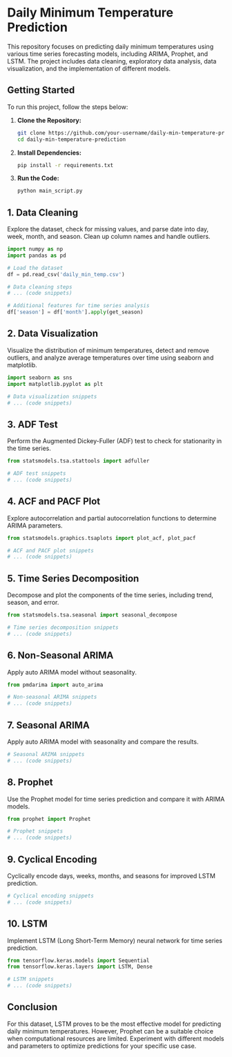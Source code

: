 # Daily Minimum Temperature Prediction

This repository focuses on predicting daily minimum temperatures using various time series forecasting models, including ARIMA, Prophet, and LSTM. The project includes data cleaning, exploratory data analysis, data visualization, and the implementation of different models.

## Getting Started

To run this project, follow the steps below:

1. **Clone the Repository:**
   ```bash
   git clone https://github.com/your-username/daily-min-temperature-prediction.git
   cd daily-min-temperature-prediction
   ```

2. **Install Dependencies:**
   ```bash
   pip install -r requirements.txt
   ```

3. **Run the Code:**
   ```bash
   python main_script.py
   ```

## 1. Data Cleaning

Explore the dataset, check for missing values, and parse date into day, week, month, and season. Clean up column names and handle outliers.

```python
import numpy as np
import pandas as pd

# Load the dataset
df = pd.read_csv('daily_min_temp.csv')

# Data cleaning steps
# ... (code snippets)

# Additional features for time series analysis
df['season'] = df['month'].apply(get_season)
```

## 2. Data Visualization

Visualize the distribution of minimum temperatures, detect and remove outliers, and analyze average temperatures over time using seaborn and matplotlib.

```python
import seaborn as sns
import matplotlib.pyplot as plt

# Data visualization snippets
# ... (code snippets)
```

## 3. ADF Test

Perform the Augmented Dickey-Fuller (ADF) test to check for stationarity in the time series.

```python
from statsmodels.tsa.stattools import adfuller

# ADF test snippets
# ... (code snippets)
```

## 4. ACF and PACF Plot

Explore autocorrelation and partial autocorrelation functions to determine ARIMA parameters.

```python
from statsmodels.graphics.tsaplots import plot_acf, plot_pacf

# ACF and PACF plot snippets
# ... (code snippets)
```

## 5. Time Series Decomposition

Decompose and plot the components of the time series, including trend, season, and error.

```python
from statsmodels.tsa.seasonal import seasonal_decompose

# Time series decomposition snippets
# ... (code snippets)
```

## 6. Non-Seasonal ARIMA

Apply auto ARIMA model without seasonality.

```python
from pmdarima import auto_arima

# Non-seasonal ARIMA snippets
# ... (code snippets)
```

## 7. Seasonal ARIMA

Apply auto ARIMA model with seasonality and compare the results.

```python
# Seasonal ARIMA snippets
# ... (code snippets)
```

## 8. Prophet

Use the Prophet model for time series prediction and compare it with ARIMA models.

```python
from prophet import Prophet

# Prophet snippets
# ... (code snippets)
```

## 9. Cyclical Encoding

Cyclically encode days, weeks, months, and seasons for improved LSTM prediction.

```python
# Cyclical encoding snippets
# ... (code snippets)
```

## 10. LSTM

Implement LSTM (Long Short-Term Memory) neural network for time series prediction.

```python
from tensorflow.keras.models import Sequential
from tensorflow.keras.layers import LSTM, Dense

# LSTM snippets
# ... (code snippets)
```

## Conclusion

For this dataset, LSTM proves to be the most effective model for predicting daily minimum temperatures. However, Prophet can be a suitable choice when computational resources are limited. Experiment with different models and parameters to optimize predictions for your specific use case.
